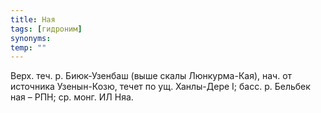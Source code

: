 ```yaml
---
title: Ная
tags: [гидроним]
synonyms:
temp: ""
---
```


Верх. теч. р. Биюк-Узенбаш (выше скалы Люнкурма-Кая), нач. от источника
Узенын-Козю, течет по ущ. Ханлы-Дере I; басс. р. Бельбек ная – РПН; ср. монг. ИЛ
Няа.
